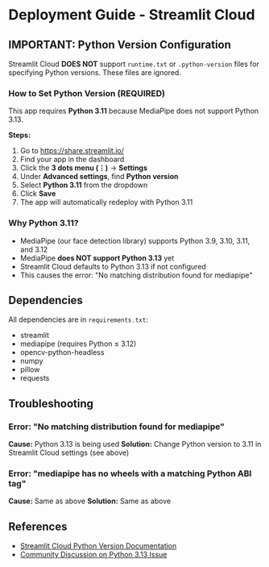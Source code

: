 # Deployment Guide - Streamlit Cloud

## IMPORTANT: Python Version Configuration

Streamlit Cloud **DOES NOT** support `runtime.txt` or `.python-version` files for specifying Python versions. These files are ignored.

### How to Set Python Version (REQUIRED)

This app requires **Python 3.11** because MediaPipe does not support Python 3.13.

**Steps:**

1. Go to https://share.streamlit.io/
2. Find your app in the dashboard
3. Click the **3 dots menu (⋮)** → **Settings**
4. Under **Advanced settings**, find **Python version**
5. Select **Python 3.11** from the dropdown
6. Click **Save**
7. The app will automatically redeploy with Python 3.11

### Why Python 3.11?

- MediaPipe (our face detection library) supports Python 3.9, 3.10, 3.11, and 3.12
- MediaPipe **does NOT support Python 3.13** yet
- Streamlit Cloud defaults to Python 3.13 if not configured
- This causes the error: "No matching distribution found for mediapipe"

## Dependencies

All dependencies are in `requirements.txt`:
- streamlit
- mediapipe (requires Python ≤ 3.12)
- opencv-python-headless
- numpy
- pillow
- requests

## Troubleshooting

### Error: "No matching distribution found for mediapipe"
**Cause:** Python 3.13 is being used
**Solution:** Change Python version to 3.11 in Streamlit Cloud settings (see above)

### Error: "mediapipe has no wheels with a matching Python ABI tag"
**Cause:** Same as above
**Solution:** Same as above

## References

- [Streamlit Cloud Python Version Documentation](https://docs.streamlit.io/deploy/streamlit-community-cloud/manage-your-app/upgrade-python)
- [Community Discussion on Python 3.13 Issue](https://discuss.streamlit.io/t/streamlit-cloud-using-python-3-13-despite-runtime-txt-specifying-3-11/113759)

